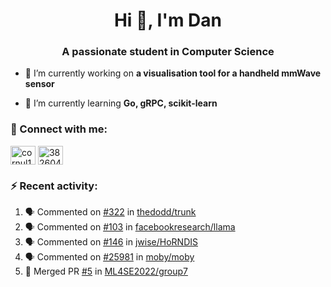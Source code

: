 <h1 align="center">Hi 👋, I'm Dan</h1>
<h3 align="center">A passionate student in Computer Science</h3>

- 🔭 I’m currently working on **a visualisation tool for a handheld mmWave sensor**

- 🌱 I’m currently learning **Go, gRPC, scikit-learn**

### :rocket: Connect with me:</h3>
<p align="left">
<a href="https://linkedin.com/in/cornul11" target="blank"><img align="center" src="https://raw.githubusercontent.com/rahuldkjain/github-profile-readme-generator/master/src/images/icons/Social/linked-in-alt.svg" alt="cornul11" height="30" width="40" /></a>
<a href="https://stackoverflow.com/users/3826046" target="blank"><img align="center" src="https://raw.githubusercontent.com/rahuldkjain/github-profile-readme-generator/master/src/images/icons/Social/stack-overflow.svg" alt="3826046" height="30" width="40" /></a>
</p>

### :zap: Recent activity:
<!--START_SECTION:activity-->
1. 🗣 Commented on [#322](https://github.com/thedodd/trunk/issues/322) in [thedodd/trunk](https://github.com/thedodd/trunk)
2. 🗣 Commented on [#103](https://github.com/facebookresearch/llama/issues/103) in [facebookresearch/llama](https://github.com/facebookresearch/llama)
3. 🗣 Commented on [#146](https://github.com/jwise/HoRNDIS/issues/146) in [jwise/HoRNDIS](https://github.com/jwise/HoRNDIS)
4. 🗣 Commented on [#25981](https://github.com/moby/moby/issues/25981) in [moby/moby](https://github.com/moby/moby)
5. 🎉 Merged PR [#5](https://github.com/ML4SE2022/group7/pull/5) in [ML4SE2022/group7](https://github.com/ML4SE2022/group7)
<!--END_SECTION:activity-->
